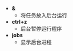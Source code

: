 - **&**
	- 将任务放入后台运行
- **ctrl+z**
	- 后台暂停运行程序
- **jobs**
	- 显示后台进程
<!--stackedit_data:
eyJoaXN0b3J5IjpbNjA0NzkxODIxLC0xNzgyNTMyMDA3XX0=
-->